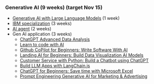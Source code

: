 

### Generative AI (9 weeks) (target Nov 15)
* [Generative AI with Large Language Models](https://www.coursera.org/programs/manulife-learning-program-zgh8l/learn/generative-ai-with-llms) (1 week)
* [IBM specialization](https://www.coursera.org/programs/manulife-learning-program-zgh8l/specializations/generative-ai-for-everyone) (3 weeks)
* [AI agent](https://www.coursera.org/programs/manulife-learning-program-zgh8l/specializations/ai-engineering) (2 weeks)
* Gen AI application (3 weeks)
    * [ChatGPT Advanced Data Analysis](https://www.coursera.org/programs/manulife-learning-program-zgh8l/learn/chatgpt-advanced-data-analysis?collectionId=ggga3)
    * [Learn to code with AI](https://www.coursera.org/programs/manulife-learning-program-zgh8l/learn/learn-to-code-with-ai?collectionId=lnbvz)
    * [Github CoPilot for Beginners: Write Software With AI](https://www.coursera.org/programs/manulife-learning-program-zgh8l/projects/rudi-hinds-github-copilot-for-beginners-write-software-with-ai?collectionId=lnbvz)
    * [Landing.AI for Beginners: Build Data Visualization AI Models](https://www.coursera.org/programs/manulife-learning-program-zgh8l/learn/landing-ai-for-beginners-build-data-visualization-ai-models?collectionId=einh1)
    * [Customer Service with Python: Build a Chatbot using ChatGPT](https://www.coursera.org/programs/manulife-learning-program-zgh8l/projects/customer-service-with-python-build-a-chatbot-using-chatgpt?collectionId=einh1)
    * [Build LLM Apps with LangChain.js](https://www.coursera.org/programs/manulife-learning-program-zgh8l/projects/build-llm-apps-with-langchain-js-project?collectionId=einh1)
    * [ChatGPT for Beginners: Save time with Microsoft Excel](https://www.coursera.org/programs/manulife-learning-program-zgh8l/projects/chatgpt-for-beginners-save-time-with-microsoft-excel?collectionId=ry49m)
    * [Prompt Engineering Generative AI for Marketing & Advertising](https://www.coursera.org/programs/manulife-learning-program-zgh8l/projects/prompt-engineering-generative-ai-for-marketing-advertising?collectionId=ry49m)
